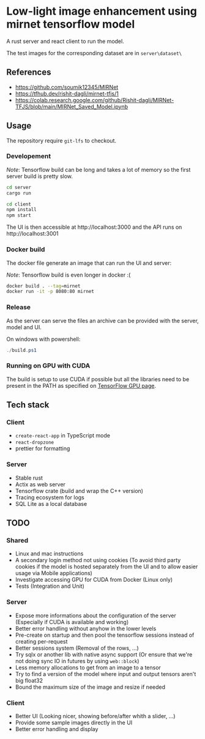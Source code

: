 # Low-light image enhancement using mirnet tensorflow model

A rust server and react client to run the model.

The test images for the corresponding dataset are in `server\dataset\`

## References

* https://github.com/soumik12345/MIRNet
* https://tfhub.dev/rishit-dagli/mirnet-tfjs/1
* https://colab.research.google.com/github/Rishit-dagli/MIRNet-TFJS/blob/main/MIRNet_Saved_Model.ipynb

## Usage

The repository require `git-lfs` to checkout.

### Developement

_Note_: Tensorflow build can be long and takes a lot of memory so the first server build is pretty slow.

```sh
cd server
cargo run
```

```sh
cd client
npm install
npm start
```

The UI is then accessible at http://localhost:3000 and the API runs on http://localhost:3001

### Docker build

The docker file generate an image that can run the UI and server:

_Note_: Tensorflow build is even longer in docker :(

```sh
docker build . --tag=mirnet
docker run -it -p 8080:80 mirnet
```

### Release

As the server can serve the files an archive can be provided with the server, model and UI.

On windows with powershell:

```powershell
./build.ps1
```

### Running on GPU with CUDA

The build is setup to use CUDA if possible but all the libraries need to be present in the PATH
as specified on [TensorFlow GPU page](https://www.tensorflow.org/install/gpu).

## Tech stack

### Client

* `create-react-app` in TypeScript mode
* `react-dropzone`
* prettier for formatting

### Server

* Stable rust
* Actix as web server
* Tensorflow crate (build and wrap the C++ version)
* Tracing ecosystem for logs
* SQL Lite as a local database

## TODO

### Shared

* Linux and mac instructions
* A secondary login method not using cookies (To avoid third party cookies if the model is
  hosted separately from the UI and to allow easier usage via Mobile applications)
* Investigate accessing GPU for CUDA from Docker (Linux only)
* Tests (Integration and Unit)

### Server

* Expose more informations about the configuration of the server
  (Especially if CUDA is available and working)
* Better error handling without anyhow in the lower levels
* Pre-create on startup and then pool the tensorflow sessions instead of creating per-request
* Better sessions system (Removal of the rows, ...)
* Try sqlx or another lib with native async support (Or ensure that we're not doing sync
  IO in futures by using `web::block`)
* Less memory allocations to get from an image to a tensor
* Try to find a version of the model where input and output tensors aren't big float32
* Bound the maximum size of the image and resize if needed

### Client

* Better UI (Looking nicer, showing before/after whith a slider, ...)
* Provide some sample images directly in the UI
* Better error handling and display